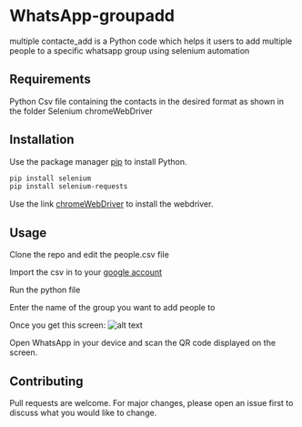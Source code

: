 # WhatsApp-groupadd

multiple contacte_add is a Python code which helps it users to add multiple people to a specific whatsapp group using selenium automation

## Requirements

Python
Csv file containing the contacts in the desired format as shown in the folder
Selenium
chromeWebDriver

## Installation

Use the package manager [pip](https://pip.pypa.io/en/stable/) to install Python.

```bash
pip install selenium
pip install selenium-requests
```

Use the link [chromeWebDriver](https://chromedriver.chromium.org/downloads) to install the webdriver.

## Usage

Clone the repo and edit the people.csv file 

Import the csv in to your [google account](https://contacts.google.com/)

Run the python file 

Enter the name of the group you want to add people to

Once you get this screen:
![alt text](https://static.toiimg.com/photo/msid-84206316,width-800,resizemode-4,imgsize-53983/84206316.jpg)

Open WhatsApp in your device and scan the QR code displayed on the screen.


## Contributing
Pull requests are welcome. 
For major changes, please open an issue first to discuss what you would like to change.